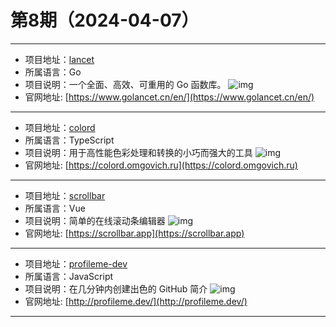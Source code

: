 # 第8期（2024-04-07）

---
- 项目地址：[lancet](https://github.com/duke-git/lancet)
- 所属语言：Go
- 项目说明：一个全面、高效、可重用的 Go 函数库。
![img](/weekly/static/images/2024-04-07/1712480597.png)
- 官网地址: [https://www.golancet.cn/en/](https://www.golancet.cn/en/)
---
- 项目地址：[colord](https://github.com/omgovich/colord)
- 所属语言：TypeScript
- 项目说明：用于高性能色彩处理和转换的小巧而强大的工具
![img](/weekly/static/images/2024-04-07/1712482829.png)
- 官网地址: [https://colord.omgovich.ru](https://colord.omgovich.ru)
---
- 项目地址：[scrollbar](https://github.com/henripar/scrollbar)
- 所属语言：Vue
- 项目说明：简单的在线滚动条编辑器
![img](/weekly/static/images/2024-04-07/1712483012.png)
- 官网地址: [https://scrollbar.app](https://scrollbar.app)
---
- 项目地址：[profileme-dev](https://github.com/danielcranney/profileme-dev)
- 所属语言：JavaScript
- 项目说明：在几分钟内创建出色的 GitHub 简介
![img](/weekly/static/images/2024-04-07/1712484665.png)
- 官网地址: [http://profileme.dev/](http://profileme.dev/)
---